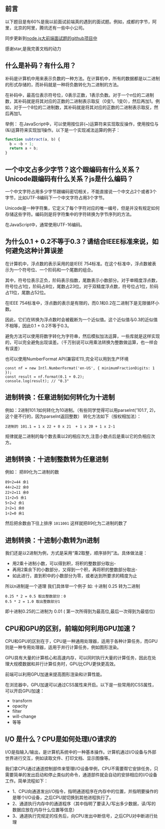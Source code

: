 ## 前言

以下题目是有60%是我以前面试前端真的遇到的面试题。例如，成都的字节，阿里，北京的阿里，腾讯还有一些中小公司。

同步更新到[node.js大前端面试题的github项目中](https://link.juejin.cn/?target=https%3A%2F%2Fgithub.com%2Flio-mengxiang%2Fnode-interview "https://link.juejin.cn/?target=https%3A%2F%2Fgithub.com%2Flio-mengxiang%2Fnode-interview")

感谢star,是我完善文档的动力

## 什么是补码？有什么用？

补码是计算机中用来表示负数的一种方法。在计算机中，所有的数据都是以二进制的形式存储的，而补码就是一种将负数转化为二进制的方法。

在补码中，最高位表示符号位，0表示正数，1表示负数。对于一个n位的二进制数，其补码就是将其对应的正数的二进制表示取反（0变1，1变0），然后再加1。例如，对于一个8位的二进制数，其补码就是将其对应的正数的二进制表示取反，然后再加1。

举例：
在JavaScript中，可以使用按位非(~)运算符来实现取反操作，使用按位与(&)运算符来实现加1操作。以下是一个实现减法运算的例子：

```javascript
function subtract(a, b) {
  b = ~b + 1;
  return a + b;
}
```

## 一个中文占多少字节？这个跟编码有什么关系？Unicode跟编码有什么关系？js是什么编码？

一个中文字符占用多少字节跟编码密切相关，不能直接说一个中文占2个或者3个字节，比如UTF-8编码下一个中文字符占用3个字节。

Unicode是一种字符集，它定义了每个字符对应的唯一编号，但是并没有规定如何存储这些字符。编码则是将字符集中的字符转换为字节序列的方法。

在JavaScript中，通常使用UTF-16编码。



## 为什么0.1 + 0.2不等于0.3？请结合IEEE标准来说，如何避免这种计算误差

在计算机中，浮点数的表示采用的是IEEE 754标准。在这个标准中，浮点数被表示为一个符号位、一个阶码和一个尾数的组合。

其中，符号位表示正负，阶码表示指数，尾数表示小数部分。对于单精度浮点数，符号位占1位，阶码占8位，尾数占23位。对于双精度浮点数，符号位占1位，阶码占11位，尾数占52位。

在IEEE 754标准中，浮点数的表示是有限的，而0.1和0.2在二进制下是无限循环小数。

因此，它们在转换为浮点数时会被截断为一个近似值。这个近似值与0.3的近似值不相等，因此0.1 + 0.2不等于0.3。

避免方法可以使用将数字转化为字符串，然后模拟加法运算，一些库就是这样实现的，可以完全避免出现误差。（千万别说可以用乘法转换为整数做运算，也一样会有误差）

也可以使用NumberFormat API(兼容IE11),完全可以用到生产环境
```
const nf = new Intl.NumberFormat('en-US', { minimumFractionDigits: 1 });
const result = nf.format(0.1 + 0.2);
console.log(result); // "0.3"
```

## 进制转换：任意进制如何转化为十进制

例如：2进制101.1如何转化为10进制。（有些同学觉得可以用parseInt('101.1', 2)，这个是不行的，因为parseInt返回整数）
转化方法如下（按权相加法）：
```
2进制的 101.1 = 1 x 22 + 0 x 21  + 1 x 20 + 1 x 2-1
```
规律就是二进制的每个数去乘以2的相应次方,注意小数点后是乘以它的负相应次方。


## 进制转换：十进制整数转为任意进制

例如：
把89化为二进制的数
```
89÷2=44 余1
44÷2=22 余0
22÷2=11 余0
11÷2=5 余1
5÷2=2 余1
2÷2=1 余0
1÷2=0 余1
```
然后把余数由下往上排序
`1011001`
这样就把89化为二进制的数了

## 进制转换：十进制小数转为n进制

我们还是以2进制为例，方式是采用“乘2取整，顺序排列”法。具体做法是：

- 用2乘十进制小数，可以得到积，将积的整数部分取出-
- 再用2乘余下的小数部分，又得到一个积，再将积的整数部分取出-
- 如此进行，直到积中的小数部分为零，或者达到所要求的精度为止

所以n进制是一个道理
我们具体举一个例子
如: 十进制 0.25 转为二进制
```
0.25 * 2 = 0.5 取出整数部分：0
0.5 * 2 = 1.0 取出整数部分1
```
即十进制0.25的二进制为 0.01 ( 第一次所得到为最高位,最后一次得到为最低位)


## CPU和GPU的区别，前端如何利用GPU加速？

CPU和GPU的区别在于，CPU是一种通用处理器，适用于各种计算任务，而GPU则是一种专用处理器，适用于并行计算任务，例如图形渲染。

GPU具有大量的计算核心和高速内存，可以同时执行大量的计算任务，因此在处理大规模数据和并行计算任务时，GPU比CPU更快更高效。

前端可以利用GPU加速来提高图形渲染和计算性能。

在浏览器中，GPU加速可以通过CSS属性来开启。以下是一些常用的CSS属性，可以开启GPU加速：

-   transform
-   opacity
-   filter
-   will-change
-  等等


## I/O 是什么？CPU是如何处理I/O请求的

I/O是指输入/输出，是计算机系统中的一种基本操作。计算机通过I/O设备与外部世界进行交互，例如读取文件、打印文档、显示图像等。

我们拿CPU通过通道控制部件来管理I/O设备举例，CPU不需要帮它安排任务，只需要简单的发出启动和停止类似的命令，通道部件就会自动的安排相应的I/O设备工作。简单流程如下：

- 1、CPU向通道发出I/O指令，指明通道程序在内存中的位置，并指明要操作的是哪个I/O设备，之后CPU就切换到其他进程执行了。
- 2、通道执行内存中的通道程序（其中指明了要读入/写出多少数据，读/写的数据应放在内存什么位置等信息）
- 3、通道执行完规定的任务后，向CPU发出中断信号，之后CPU对中断进行处理






